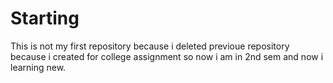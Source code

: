 # Starting
This is not my first repository because i deleted previoue repository because i created for college assignment so now i am in 2nd sem and now i learning new.
